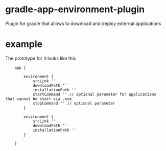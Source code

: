 # gradle-app-environment-plugin
Plugin for gradle that allows to download and deploy external applications

# example
The prototype for it looks like this

```
    app {
       
        environment {
            srcLink ''
            downloadPath ''
            installationPath ''
            startCommand '' // optional parameter for applications that cannot be start via .exe
            stopCommand '' // optional parameter
        }
       
        environment {
            srcLink ''
            downloadPath ''
            installationPath ''
        }
    
    }
```

